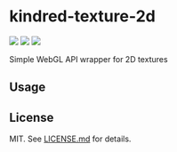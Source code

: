 # kindred-texture-2d

[![](https://img.shields.io/badge/stability-experimental-ffa100.svg?style=flat-square)](https://nodejs.org/api/documentation.html#documentation_stability_index)
[![](https://img.shields.io/badge/code%20style-standard-brightgreen.svg?style=flat-square)](http://standardjs.com/)
[![](https://img.shields.io/npm/v/kindred-texture-2d.svg?style=flat-square)](https://npmjs.com/package/kindred-texture-2d)

Simple WebGL API wrapper for 2D textures

## Usage

## License

MIT. See [LICENSE.md](LICENSE.md) for details.

